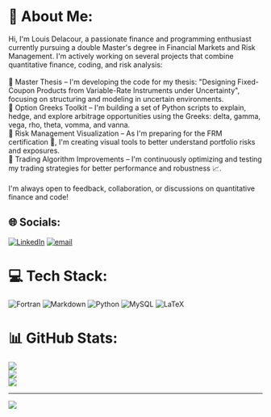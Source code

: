 # 💫 About Me:
Hi, I'm Louis Delacour, a passionate finance and programming enthusiast currently pursuing a double Master's degree in Financial Markets and Risk Management. I'm actively working on several projects that combine quantitative finance, coding, and risk analysis:<br><br>🔹 Master Thesis – I'm developing the code for my thesis: "Designing Fixed-Coupon Products from Variable-Rate Instruments under Uncertainty", focusing on structuring and modeling in uncertain environments.<br>🔹 Option Greeks Toolkit – I'm building a set of Python scripts to explain, hedge, and explore arbitrage opportunities using the Greeks: delta, gamma, vega, rho, theta, vomma, and vanna.<br>🔹 Risk Management Visualization – As I'm preparing for the FRM certification 📘, I'm creating visual tools to better understand portfolio risks and exposures.<br>🔹 Trading Algorithm Improvements – I'm continuously optimizing and testing my trading strategies for better performance and robustness 📈.<br><br>I'm always open to feedback, collaboration, or discussions on quantitative finance and code!


## 🌐 Socials:
[![LinkedIn](https://img.shields.io/badge/LinkedIn-%230077B5.svg?logo=linkedin&logoColor=white)](https://linkedin.com/in/https://www.linkedin.com/in/louis-delacour-70a530206/) [![email](https://img.shields.io/badge/Email-D14836?logo=gmail&logoColor=white)](mailto:louis76530@gmail.com) 

# 💻 Tech Stack:
![Fortran](https://img.shields.io/badge/Fortran-%23734F96.svg?style=for-the-badge&logo=fortran&logoColor=white) ![Markdown](https://img.shields.io/badge/markdown-%23000000.svg?style=for-the-badge&logo=markdown&logoColor=white) ![Python](https://img.shields.io/badge/python-3670A0?style=for-the-badge&logo=python&logoColor=ffdd54) ![MySQL](https://img.shields.io/badge/mysql-4479A1.svg?style=for-the-badge&logo=mysql&logoColor=white) ![LaTeX](https://img.shields.io/badge/latex-%23008080.svg?style=for-the-badge&logo=latex&logoColor=white)
# 📊 GitHub Stats:
![](https://github-readme-stats.vercel.app/api?username=louisdelacour21&theme=dark&hide_border=true&include_all_commits=false&count_private=false)<br/>
![](https://nirzak-streak-stats.vercel.app/?user=louisdelacour21&theme=dark&hide_border=true)<br/>
![](https://github-readme-stats.vercel.app/api/top-langs/?username=louisdelacour21&theme=dark&hide_border=true&include_all_commits=false&count_private=false&layout=compact)

---
[![](https://visitcount.itsvg.in/api?id=louisdelacour21&icon=0&color=0)](https://visitcount.itsvg.in)

<!-- Proudly created with GPRM ( https://gprm.itsvg.in ) -->

